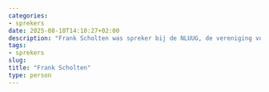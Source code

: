 ```yaml
---
categories:
- sprekers
date: 2025-08-10T14:10:27+02:00
description: "Frank Scholten was spreker bij de NLUUG, de vereniging voor open systemen en open standaarden. Lees meer over deze spreker."
tags:
- sprekers
slug:
title: "Frank Scholten"
type: person
---
```



